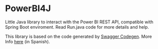 # PowerBI4J

Little Java library to interact with the Power BI REST API, compatible with Spring Boot enviroment. Read Run.java code for more details and help. 

This library is based on the code generated by [Swagger Codegen](https://swagger.io/swagger-codegen/). More Info [here](Rest_Client-Geneartor.txt) (in Spanish).




